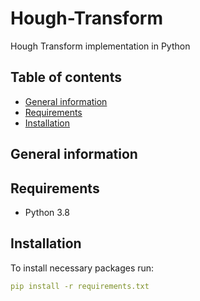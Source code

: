 # Hough-Transform
Hough Transform implementation in Python

## Table of contents
* [General information](#general-information)
* [Requirements](#requirements)
* [Installation](#installation)

## General information

 

## Requirements

* Python 3.8

## Installation

To install necessary packages run:
```yaml
pip install -r requirements.txt


